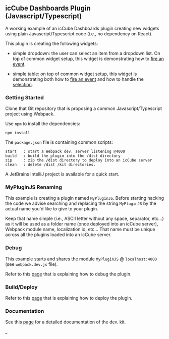 ## icCube Dashboards Plugin (Javascript/Typescript)

A working example of an icCube Dashboards plugin creating new widgets using plain Javascript/Typescript code (i.e., no
dependency on React).

This plugin is creating the following widgets:

- simple dropdown: the user can select an item from a dropdown list. On top of common widget setup, this widget is
  demonstrating how
  to [fire an event](https://github.com/iccube-software/ic3-reporting-api/blob/main/doc/plugin/Events.md).

- simple table: on top of common widget setup, this widget is demonstrating both how
  to [fire an event](https://github.com/iccube-software/ic3-reporting-api/blob/main/doc/plugin/Events.md)
  and how to handle
  the [selection](https://github.com/iccube-software/ic3-reporting-api/blob/main/doc/plugin/Interactions.md).

### Getting Started

Clone that Git repository that is proposing a common Javascript/Typescript project using Webpack.

Use `npm` to install the dependencies:

    npm install

The `package.json` file is containing common scripts:

    start   : start a Webpack dev. server listening @4000 
    build   : build the plugin into the /dist directory
    zip     : zip the /dist directory to deploy into an icCube server
    clean   : delete /dist /kit directories.

A JetBrains IntelliJ project is available for a quick start.

### MyPluginJS Renaming

This example is creating a plugin named `MyPluginJS`. Before starting hacking the code we advise searching and replacing
the string `MyPluginJS` by the actual name you'd like to give to your plugin.

Keep that name simple (i.e., ASCII letter without any space, separator, etc...) as it will be used as a folder name
(once deployed into an icCube server), Webpack module name, localization id, etc... That name must be unique across all
the plugins loaded into an icCube server.

### Debug

This example starts and shares the module `MyPluginJS` @ `localhost:4000` (see `webpack.dev.js` file).

Refer to this [page](https://github.com/iccube-software/ic3-reporting-api/blob/master/doc/plugin/Debug.md)
that is explaining how to debug the plugin.

### Build/Deploy

Refer to this [page](https://github.com/iccube-software/ic3-reporting-api/blob/master/doc/plugin/Deploy.md)
that is explaining how to deploy the plugin.

### Documentation

See this [page](https://github.com/iccube-software/ic3-reporting-api/blob/master/doc/plugin/Overview.md)
for a detailed documentation of the dev. kit.

_
